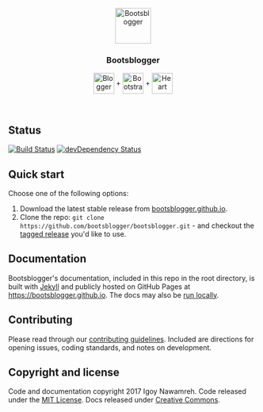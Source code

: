 <p align="center">
  <a href="https://bootsblogger.github.io"><img src="https://cdn.rawgit.com/bootsblogger/resources/master/assets/img/bootsblogger-solid.svg" alt="Bootsblogger" width=72 height=72></a>
</p>

<h3 align="center">Bootsblogger</h3>

<p align="center">
  <a href="https://blogger.com"><img align="center" src="https://cdn.rawgit.com/bootsblogger/resources/master/assets/img/blogger.svg" title="Blogger" alt="Blogger" width=42 height=42></a>
  +
  <a href="https://github.com/twbs/bootstrap"><img align="center" src="https://cdn.rawgit.com/bootsblogger/resources/master/assets/img/bootstrap-solid.svg" title="Bootstrap" alt="Bootstrap" width=42 height=42></a>
  +
  <img align="center" src="https://cdn.rawgit.com/bootsblogger/resources/master/assets/img/heart-solid.svg" alt="Heart" width=42 height=42>
</p>

<br>

## Status

[![Build Status](https://travis-ci.org/bootsblogger/bootsblogger.svg)](https://travis-ci.org/bootsblogger/bootsblogger)
[![devDependency Status](https://david-dm.org/bootsblogger/bootsblogger/dev-status.svg)](https://david-dm.org/bootsblogger/bootsblogger/?type=dev)


## Quick start

Choose one of the following options:

1. Download the latest stable release from
   [bootsblogger.github.io](https://bootsblogger.github.io).
2. Clone the repo: `git clone
   https://github.com/bootsblogger/bootsblogger.git` - and checkout the
   [tagged release](https://github.com/bootsblogger/bootsblogger/releases)
   you'd like to use.


## Documentation

Bootsblogger's documentation, included in this repo in the root directory, is built with [Jekyll](https://jekyllrb.com) and publicly hosted on GitHub Pages at <https://bootsblogger.github.io>. The docs may also be [run locally](docs/getting-started/build-tools.md#local-documentation).


## Contributing

Please read through our [contributing guidelines](.github/CONTRIBUTING.md). Included are directions for opening issues, coding standards, and notes on development.


## Copyright and license

Code and documentation copyright 2017 Igoy Nawamreh. Code released under the [MIT License](LICENSE). Docs released under [Creative Commons](docs/LICENSE).
